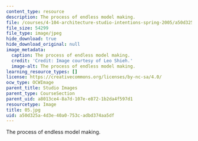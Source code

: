 ```yaml
---
content_type: resource
description: The process of endless model making.
file: /courses/4-104-architecture-studio-intentions-spring-2005/a50d325a4d3e40a0753cadbd374aa5df_05.jpg
file_size: 54299
file_type: image/jpeg
hide_download: true
hide_download_original: null
image_metadata:
  caption: The process of endless model making.
  credit: 'Credit: Image courtesy of Leo Shieh.'
  image-alt: The process of endless model making.
learning_resource_types: []
license: https://creativecommons.org/licenses/by-nc-sa/4.0/
ocw_type: OCWImage
parent_title: Studio Images
parent_type: CourseSection
parent_uid: a8013ce4-8a7d-107e-e872-1b2da4f597d1
resourcetype: Image
title: 05.jpg
uid: a50d325a-4d3e-40a0-753c-adbd374aa5df
---
```

The process of endless model making.